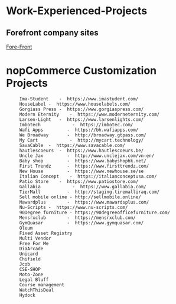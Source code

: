 # Work-Experienced-Projects

## Forefront company sites

   [Fore-Front](http://forefrontinfotech.com)

         
        
         
         

# nopCommerce Customization Projects

         Ima-Student	-  https://www.imastudent.com/
         HouseLabel	-  https://www.houselabels.com/
         Gorgiass Press	-  https://www.gorgiaspress.com/
         Modern Eternity	-  https://www.moderneternity.com/
         Larsen-Light	-  https://www.larsenlights.com/
         Imbotech	         -  https://imbotec.com/
         Wafi Apps         -  https://bh.wafiapps.com/
         We Broadway       -  http://broadway.gtpass.com/
         My Cart         	-  http://mycart.technology/
         SavaCable	-  https://www.savacable.com/
         hautlescoeurs	-  https://www.hautlescoeurs.be/
         Uncle Jax         -  http://www.unclejax.com/vn-en/
         Baby shop         -  https://www.babyshophk.net/
         First Trendz      -  https://www.firsttrendz.com/
         New House         -  https://www.newhouse.se/se
         Italian Concept	-  https://italianconceptusa.com/
         Patio Store	-  https://www.patiostore.com/
         Gallabia	         -  https://www.gallabia.com/
         TierMall          -  http://staging.tiremalliraq.com/
         Sell mobile online - http://sellmobile.online/
         Mawardplus        -  https://www.mawardsplus.com/
         Nu-Scripts	-  https://www.nu-scripts.com/
         90Degree furniture - https://90degreeofficefurniture.com/
         Mensrxclub        -  https://mensrxclub.com/
         GymQuasar         -  https://www.gymquasar.com/ 
         Oleum	
         Fixed Asset Registry	
         Multi Vendor	
         Free For Me	
         DiaArcade 	
         Unicard  	
         Chifield	
         Jcob 	
         CSE-SHOP	
         Moto-Zone	
         Legal Bluff	
         Course management	
         WatchThisDeal		
         Hydock	
         	
